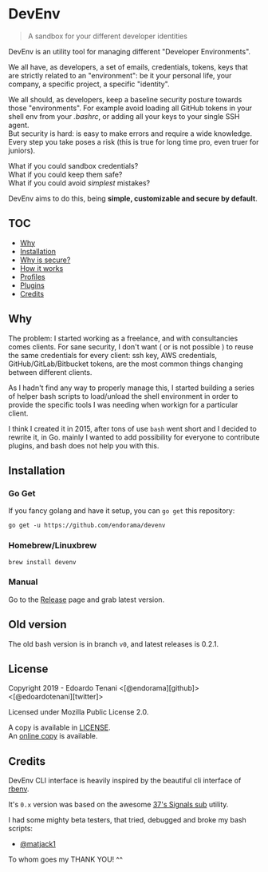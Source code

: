 # DevEnv

> A sandbox for your different developer identities

DevEnv is an utility tool for managing different "Developer Environments".  

We all have, as developers, a set of emails, credentials, tokens, keys that are
strictly related to an "environment": be it your personal life, your company,
a specific project, a specific "identity".  

We all should, as developers, keep a baseline security posture towards those 
"environments". For example avoid loading all GitHub tokens in your shell env from 
your _.bashrc_, or adding all your keys to your single SSH agent.  
But security is hard: is easy to make errors and require a wide knowledge. Every 
step you take poses a risk (this is true for long time pro, even truer for juniors).

What if you could sandbox credentials?  
What if you could keep them safe?  
What if you could avoid *simplest* mistakes?

DevEnv aims to do this, being **simple, customizable and secure by default**.

## **TOC**
* [Why](#why)
* [Installation](#installation)
* [Why is secure?](#why-is-secure)
* [How it works](#how-it-workds)
* [Profiles](#profiles)
* [Plugins](#plugins)
* [Credits](#credits)

## Why

The problem: I started working as a freelance, and with consultancies comes clients.
For sane security, I don't want ( or is not possible ) to reuse the same credentials
for every client: ssh key, AWS credentials, GitHub/GitLab/Bitbucket tokens,
are the most common things changing between different clients.

As I hadn't find any way to properly manage this, I started building a series
of helper bash scripts to load/unload the shell environment in order to provide
the specific tools I was needing when workign for a particular client.

I think I created it in 2015, after tons of use `bash` went short and I decided to 
rewrite it, in Go. mainly I wanted to add possibility for everyone to contribute
plugins, and bash does not help you with this.

## Installation

### Go Get

If you fancy golang and have it setup, you can `go get` this repository:

```
go get -u https://github.com/endorama/devenv
```

### Homebrew/Linuxbrew

```
brew install devenv
```

### Manual

Go to the [Release](https://github.com/endorama/devenv/releases) page and grab latest version.

## Old version

The old bash version is in branch `v0`, and latest releases is 0.2.1.

## License

Copyright 2019 - Edoardo Tenani <[@endorama][github]> <[@edoardotenani][twitter]>

Licensed under Mozilla Public License 2.0.

A copy is available in [LICENSE](./LICENSE).  
An [online copy](https://choosealicense.com/licenses/mpl-2.0/) is available.

## Credits

DevEnv CLI interface is heavily inspired by the beautiful cli interface of [rbenv][rbenv].

It's `0.x` version was based on the awesome [37's Signals sub][sub] utility.

I had some mighty beta testers, that tried, debugged and broke my bash scripts:
- [@matjack1](https://github.com/matjack1)

To whom goes my THANK YOU! ^^


[rbenv]: https://github.com/rbenv/rbenv
[sub]: https://github.com/basecamp/sub

